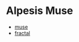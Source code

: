 Alpesis Muse
==============================================================================

- [muse](https://github.com/alpesis-muse/muse)
- [fractal](https://github.com/alpesis-muse/fractal)

